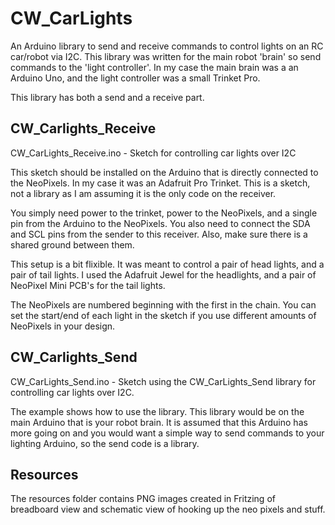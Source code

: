 # CW_CarLights
An Arduino library to send and receive commands to control lights on an RC car/robot via I2C. This library was written for the main robot 'brain' so send commands to the 'light controller'. In my case the main brain was a an Arduino Uno, and the light controller was a small Trinket Pro.

This library has both a send and a receive part.

## CW_Carlights_Receive
CW_CarLights_Receive.ino - Sketch for controlling car lights over I2C
  
This sketch should be installed on the Arduino that is directly connected to the NeoPixels. In my case it was an Adafruit Pro Trinket. This is a sketch, not a library as I am assuming it is the only code on the receiver.

You simply need power to the trinket, power to the NeoPixels, and a single pin from the Arduino to the NeoPixels. You also need to connect the SDA and SCL pins from the sender to this receiver. Also, make sure there is a shared ground between them.

This setup is a bit flixible. It was meant to control a pair of head lights, and a pair of tail lights. I used the Adafruit Jewel for the headlights, and a pair of NeoPixel Mini PCB's for the tail lights.

The NeoPixels are numbered beginning with the first in the chain. You can set the start/end of each light in the sketch if you use different amounts of NeoPixels in your design.

## CW_Carlights_Send
CW_CarLights_Send.ino - Sketch using the CW_CarLights_Send library for controlling car
lights over I2C.

The example shows how to use the library. This library would be on the main Arduino that
is your robot brain. It is assumed that this Arduino has more going on and you would want
a simple way to send commands to your lighting Arduino, so the send code is a library.

## Resources
The resources folder contains PNG images created in Fritzing of breadboard view and schematic view of hooking up the neo pixels and stuff.
